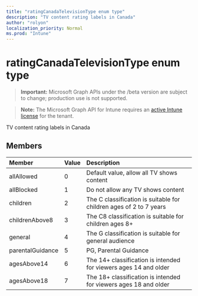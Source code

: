 ```yaml
---
title: "ratingCanadaTelevisionType enum type"
description: "TV content rating labels in Canada"
author: "rolyon"
localization_priority: Normal
ms.prod: "Intune"
---
```


# ratingCanadaTelevisionType enum type

> **Important:** Microsoft Graph APIs under the /beta version are subject to change; production use is not supported.

> **Note:** The Microsoft Graph API for Intune requires an [active Intune license](https://go.microsoft.com/fwlink/?linkid=839381) for the tenant.

TV content rating labels in Canada

## Members
|Member|Value|Description|
|:---|:---|:---|
|allAllowed|0|Default value, allow all TV shows content|
|allBlocked|1|Do not allow any TV shows content|
|children|2|The C classification is suitable for children ages of 2 to 7 years|
|childrenAbove8|3|The C8 classification is suitable for children ages 8+|
|general|4|The G classification is suitable for general audience|
|parentalGuidance|5|PG, Parental Guidance|
|agesAbove14|6|The 14+ classification is intended for viewers ages 14 and older|
|agesAbove18|7|The 18+ classification is intended for viewers ages 18 and older|




